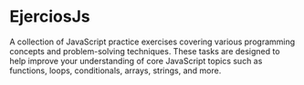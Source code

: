 # EjerciosJs
A collection of JavaScript practice exercises covering various programming concepts and problem-solving techniques. These tasks are designed to help improve your understanding of core JavaScript topics such as functions, loops, conditionals, arrays, strings, and more.
